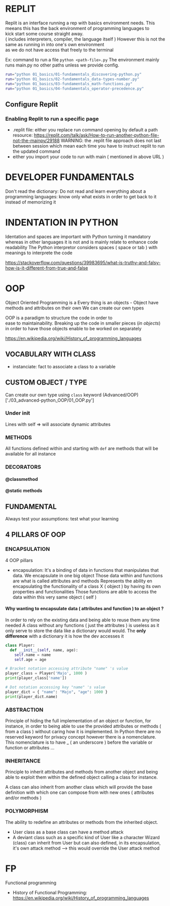 # REPLIT
Replit is an interface running a rep with basics environment needs.
This meeans this has the back environment of programming languages to  
kick start some course straight away.  
( includes interpreters, compiler, the language itself )
However this is not the same as running in into one's own environment  
as we do not have access that freely to the terminal  

Ex: command to run a file
`python <path-file>.py`
The environment mainly runs main.py  no other paths unless we provide config.
```sh
run="python 01_basics/01-fundamentals_discovering-python.py"
run="python 01_basics/02-fundamentals_data-types-number.py"
run="python 01_basics/03-fundamentals_math-functions.py"
run="python 01_basics/04-fundamentals_operator-precedence.py"
```



## Configure Replit
### Enabling Replit to run a specific page
- .replit file: either you replace run command opening by default a path  
  resource: https://replit.com/talk/ask/How-to-run-another-python-file-not-the-mainpy/29188
  WARNING: the .replit file approach does not last between session which mean each time you have to instruct replit to run the updated command
- either you import your code to run with main ( mentioned in above URL )


# DEVELOPER FUNDAMENTALS
Don't read the dictionary: Do not read and learn everything about a  
programming languages: know only what exists in order to get back to it  
instead of memorizing it


# INDENTATION IN PYTHON
Identation and spaces are important with Python turning it mandatory
whereas in other languages it is not and is mainly relate to enhance
code readability
The Python interpretor considers spaces ( space or tab ) with meanings
to interprete the code

https://stackoverflow.com/questions/39983695/what-is-truthy-and-falsy-how-is-it-different-from-true-and-false

# OOP
Object Oriented Programming is a 
Every thing is an objects - Object have methods and attributes on their own
We can create our own types

OOP is a paradigm to structure the code in order to    
ease to maintainability.
Breaking up the code in smaller pieces (*in objects*) in order to have those objects enable to be worked on separately

https://en.wikipedia.org/wiki/History_of_programming_languages

## VOCABULARY WITH CLASS
- instanciate: fact to associate a class to a variable

## CUSTOM OBJECT / TYPE
Can create our own type using `class` keyword (Advanced/OOP)['./03_advanced-python_OOP/01_OOP.py']
### Under __init__
Lines with self => will associate dynamic attributes

### METHODS
All functions defined within and starting with `def`
are methods that will be available for all instance

### DECORATORS
#### @classmethod 


#### @static methods



## FUNDAMENTAL
Always test your assumptions: test what your learning


## 4 PILLARS OF OOP
### ENCAPSULATION
4 OOP pillars
- encapsulation: 
It's a binding of data in functions that manipulates that data.
We encapsulate in one big object
Those data within and functions are what is called attributes and methods
Represents the ability en encapsulating the functionality of a class X ( object ) by having its own properties and functionalities
Those functions are able to access the data within this very same object ( self )

#### Why wanting to encapsulate data ( attributes and function ) to an object ?
In order to rely on the existing data and being able to reuse them any time needed
A class without any functions ( just the attributes ) is useless as it only serve to store the data like a dictionary would
would.
The **only difference** with a dictionary it is how the dev accesses it 
```py
class Player:
  def __init__(self, name, age):
    self.name = name
    self.age = age

# Bracket notation accessing attribute "name" 's value
player_class = Player('Majo', 1000 )
print(player_class['name'])

# Dot notation accessing key "name" 's value
player_dict = { "name": "Majo", "age": 1000 }
print(player_dict.name)
```

### ABSTRACTION
Principle of hiding the full implementation of an object or function, for instance, in order to being able to use the provided attributes or methods ( from a class ) without caring how it is implemented.
In Python there are no reserved keyword for privacy concept however there is a nomenclature.
This nomenclature is to have _ ( an underscore ) before the variable or function or attributes ...

### INHERITANCE
Principle to inherit attributes and methods from another object and being able to exploit them within the defined object calling a class for instance.

A class can also inherit from another class which 
will provide the base definition with which one can
compose from with new ones ( attributes and/or methods )

### POLYMORPHISM
The ability to redefine an attributes or methods 
from the inherited object.
- User class as a base class can have a method attack
- A deviant class such as a specific kind of User like a character Wizard (class) can inherit from User but can also defined, in its encapsulation,
it's own attack method --> this would override the User attack method 


# FP
Functional programming
- History of Functional Programming: https://en.wikipedia.org/wiki/History_of_programming_languages